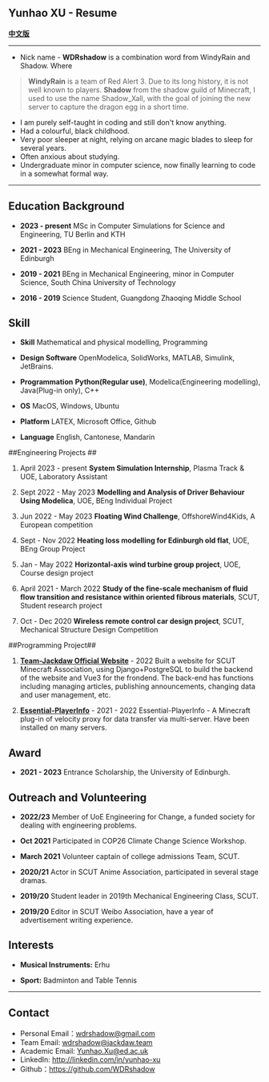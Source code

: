 ## Yunhao XU - Resume ##

**[中文版][1]**

----------

 - Nick name - **WDRshadow** is a combination word from WindyRain and Shadow. Where

> **WindyRain** is a team of Red Alert 3. Due to its long history, it is not well known to players.
> **Shadow** from the shadow guild of Minecraft, I used to use the name Shadow_Xall, with the goal of joining the new server to capture the dragon egg in a short time.

 - I am purely self-taught in coding and still don't know anything.
 - Had a colourful, black childhood.
 - Very poor sleeper at night, relying on arcane magic blades to sleep for several years.
 - Often anxious about studying.
 - Undergraduate minor in computer science, now finally learning to code in a somewhat formal way.

----------

## Education Background ##

 - **2023 - present** MSc in Computer Simulations for Science and Engineering, TU Berlin and KTH

 - **2021 - 2023** BEng in Mechanical Engineering, The University of Edinburgh

 - **2019 - 2021** BEng in Mechanical Engineering, minor in Computer Science, South China University of Technology

 - **2016 - 2019** Science Student, Guangdong Zhaoqing Middle School


## Skill ##

 - **Skill** Mathematical and physical modelling, Programming

 - **Design Software** OpenModelica, SolidWorks, MATLAB, Simulink, JetBrains.

 - **Programmation**  **Python(Regular use)**, Modelica(Engineering modelling), Java(Plug-in only), C++

 - **OS** MacOS, Windows, Ubuntu

 - **Platform** LATEX, Microsoft Office, Github

 - **Language** English, Cantonese, Mandarin


##Engineering Projects ##

 1. April 2023 - present
**System Simulation Internship**, Plasma Track & UOE, Laboratory Assistant

 2. Sept 2022 - May 2023
**Modelling and Analysis of Driver Behaviour Using Modelica**, UOE, BEng Individual Project

 3. Jun 2022 - May 2023
**Floating Wind Challenge**, OffshoreWind4Kids, A European competition

 4. Sept - Nov 2022
**Heating loss modelling for Edinburgh old flat**, UOE, BEng Group Project

 5. Jan - May 2022
**Horizontal-axis wind turbine group project**, UOE, Course design project

 6. April 2021 - March 2022
**Study of the fine-scale mechanism of fluid flow transition and resistance within oriented fibrous materials**, SCUT, Student research project

 7. Oct - Dec 2020
**Wireless remote control car design project**, SCUT, Mechanical Structure Design Competition

##Programming Project##

 1. [**Team-Jackdaw Official Website**][2] - 2022
Built a website for SCUT Minecraft Association, using Django+PostgreSQL to build the backend of the website and Vue3 for the frondend. The back-end has functions including managing articles, publishing announcements, changing data and user management, etc.

 2. [**Essential-PlayerInfo**][3] - 2021 - 2022
Essential-PlayerInfo - A Minecraft plug-in of velocity proxy for data transfer via multi-server. Have been installed on many servers.



## Award ##

 - **2021 - 2023** Entrance Scholarship, the University of Edinburgh.

## Outreach and Volunteering ##

 - **2022/23** Member of UoE Engineering for Change, a funded society for dealing with engineering problems.

 - **Oct 2021** Participated in COP26 Climate Change Science Workshop.

 - **March 2021** Volunteer captain of college admissions Team, SCUT.

 - **2020/21** Actor in SCUT Anime Association, participated in several stage dramas.

 - **2019/20** Student leader in 2019th Mechanical Engineering Class, SCUT.

 - **2019/20** Editor in SCUT Weibo Association, have a year of advertisement writing experience.

## Interests ##

 - **Musical Instruments:** Erhu

 - **Sport:** Badminton and Table Tennis

----------

## Contact ##

 - Personal Email：wdrshadow@gmail.com
 - Team Email: wdrshadow@jackdaw.team
 - Academic Email: Yunhao.Xu@ed.ac.uk
 - LinkedIn: http://linkedin.com/in/yunhao-xu
 - Github：https://github.com/WDRshadow


  [1]: https://github.com/WDRshadow/WDRshadow/blob/main/README_CN.md
  [2]: http://mc.ussjackdaw.com
  [3]: https://www.github.com/Team-Jackdaw/Essential-PlayerInfo
